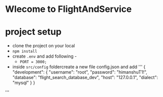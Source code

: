 # Wlecome to FlightAndService
# project setup
- clone the project on your local
- `npm install`
- create `.env` and add following -
     - `PORT = 3000;`
-  inside `src/config` foldercreate a new file config.json and add
'''
{
  "development": {
    "username": "root",
    "password": "himanshuT1!",
    "database": "flight_search_database_dev",
    "host": "127.0.0.1",
    "dialect": "mysql"
  }
}

'''    